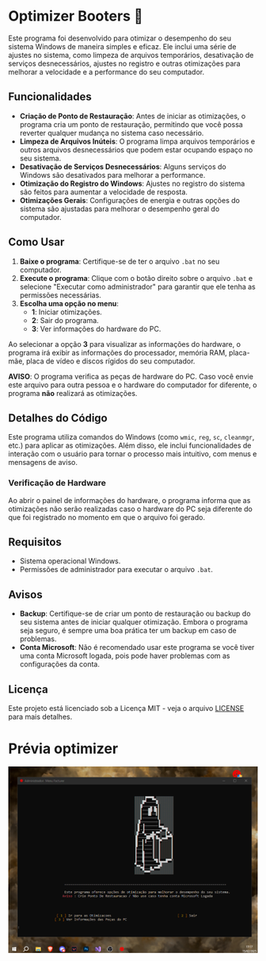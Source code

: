 # Optimizer Booters 🔮

Este programa foi desenvolvido para otimizar o desempenho do seu sistema Windows de maneira simples e eficaz. Ele inclui uma série de ajustes no sistema, como limpeza de arquivos temporários, desativação de serviços desnecessários, ajustes no registro e outras otimizações para melhorar a velocidade e a performance do seu computador.

## Funcionalidades

- **Criação de Ponto de Restauração**: Antes de iniciar as otimizações, o programa cria um ponto de restauração, permitindo que você possa reverter qualquer mudança no sistema caso necessário.
- **Limpeza de Arquivos Inúteis**: O programa limpa arquivos temporários e outros arquivos desnecessários que podem estar ocupando espaço no seu sistema.
- **Desativação de Serviços Desnecessários**: Alguns serviços do Windows são desativados para melhorar a performance.
- **Otimização do Registro do Windows**: Ajustes no registro do sistema são feitos para aumentar a velocidade de resposta.
- **Otimizações Gerais**: Configurações de energia e outras opções do sistema são ajustadas para melhorar o desempenho geral do computador.

## Como Usar

1. **Baixe o programa**: Certifique-se de ter o arquivo `.bat` no seu computador.
2. **Execute o programa**: Clique com o botão direito sobre o arquivo `.bat` e selecione "Executar como administrador" para garantir que ele tenha as permissões necessárias.
3. **Escolha uma opção no menu**:
    - **1**: Iniciar otimizações.
    - **2**: Sair do programa.
    - **3**: Ver informações do hardware do PC.

Ao selecionar a opção **3** para visualizar as informações do hardware, o programa irá exibir as informações do processador, memória RAM, placa-mãe, placa de vídeo e discos rígidos do seu computador.

**AVISO**: O programa verifica as peças de hardware do PC. Caso você envie este arquivo para outra pessoa e o hardware do computador for diferente, o programa **não** realizará as otimizações.

## Detalhes do Código

Este programa utiliza comandos do Windows (como `wmic`, `reg`, `sc`, `cleanmgr`, etc.) para aplicar as otimizações. Além disso, ele inclui funcionalidades de interação com o usuário para tornar o processo mais intuitivo, com menus e mensagens de aviso.

### Verificação de Hardware

Ao abrir o painel de informações do hardware, o programa informa que as otimizações não serão realizadas caso o hardware do PC seja diferente do que foi registrado no momento em que o arquivo foi gerado.

## Requisitos

- Sistema operacional Windows.
- Permissões de administrador para executar o arquivo `.bat`.

## Avisos

- **Backup**: Certifique-se de criar um ponto de restauração ou backup do seu sistema antes de iniciar qualquer otimização. Embora o programa seja seguro, é sempre uma boa prática ter um backup em caso de problemas.
- **Conta Microsoft**: Não é recomendado usar este programa se você tiver uma conta Microsoft logada, pois pode haver problemas com as configurações da conta.

## Licença

Este projeto está licenciado sob a Licença MIT - veja o arquivo [LICENSE](LICENSE) para mais detalhes.

#                                         **Prévia optimizer**

![Optimizer Image](https://github.com/erick144hz/Menu-Facturer/blob/main/menu%20facturer.png?raw=true)
